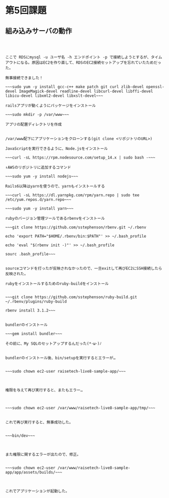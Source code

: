 # 第5回課題

## 組み込みサーバの動作

~~~ sudo yum -y install mysql ~~~



ここで RDSにmysql -u ユーザ名 -h エンドポイント -p で接続しようとするが、タイムアウトになる。原因はEC2を作り直して、RDSのEC2接続セットアップを忘れていたためだった。

無事接続できました！

~~~sudo yum -y install gcc-c++ make patch git curl zlib-devel openssl-devel ImageMagick-devel readline-devel libcurl-devel libffi-devel libicu-devel libxml2-devel libxslt-devel~~~

railsアプリが動くようにパッケージをインストール

~~~sudo mkdir -p /var/www~~~

アプリの配置ディレクトリを作成


/var/www配下にアプリケーションをクローンする(git clone <リポジトリのURL>)

JavaScriptを実行できるように、Node.jsをインストール

~~~curl -sL https://rpm.nodesource.com/setup_14.x | sudo bash -~~~

↑AWSのリポジトリに追加するコマンド

~~~sudo yum -y install nodejs~~~

Rails6以降はyarnを使うので、yarnもインストールする

~~~curl -sL https://dl.yarnpkg.com/rpm/yarn.repo | sudo tee /etc/yum.repos.d/yarn.repo~~~

~~~sudo yum -y install yarn~~~

rubyのバージョン管理ツールであるrbenvをインストール

~~~git clone https://github.com/sstephenson/rbenv.git ~/.rbenv

echo 'export PATH="$HOME/.rbenv/bin:$PATH"' >> ~/.bash_profile

echo 'eval "$(rbenv init -)"' >> ~/.bash_profile

sourc .bash_profile~~~


sourceコマンドを打ったが反映されなかったので、一旦exitして再びEC2にSSH接続したら反映された。

rubyをインストールするためのruby-buildをインストール


~~~git clone https://github.com/sstephenson/ruby-build.git ~/.rbenv/plugins/ruby-build

rbenv install 3.1.2~~~


bundlerのインストール

~~~gem install bundler~~~

その前に、My SQLのセットアップするんだった(*･ω･)ﾉ


bundlerのインストール後、bin/setupを実行するとエラーが…


~~~sudo chown ec2-user raisetech-live8-sample-app/~~~



権限を与えて再び実行すると、またもエラー…



~~~sudo chown ec2-user /var/www/raisetech-live8-sample-app/tmp/~~~


これで再び実行すると、無事成功した。


~~~bin/dev~~~



また権限に関するエラーが出たので、修正。


~~~sudo chown ec2-user /var/www/raisetech-live8-sample-app/app/assets/builds/~~~



これでアプリケーションが起動した。





